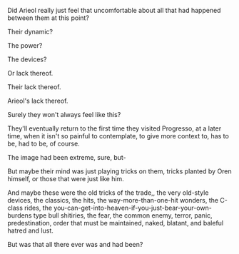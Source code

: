 Did Arieol really just feel that uncomfortable about all that had happened between them at this point?

Their dynamic?

The power?

The devices?

Or lack thereof.

Their lack thereof.

Arieol's lack thereof.

Surely they won't always feel like this?

They'll eventually return to the first time they visited Progresso, at a later time, when it isn't so painful to contemplate, to give more context to, has to be, had to be, of course.

The image had been extreme, sure, but-

But maybe their mind was just playing tricks on them, tricks planted by Oren himself, or those that were just like him.

And maybe these were the old tricks of the trade,, the very old-style devices, the classics, the hits, the way-more-than-one-hit wonders, the C-class rides, the you-can-get-into-heaven-if-you-just-bear-your-own-burdens type bull shitiries, the fear, the common enemy, terror, panic, predestination, order that must be maintained, naked, blatant, and baleful hatred and lust.

But was that all there ever was and had been?